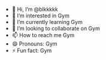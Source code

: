 - 👋 Hi, I’m @blkkkkk
- 👀 I’m interested in Gym
- 🌱 I’m currently learning Gym
- 💞️ I’m looking to collaborate on Gym
- 📫 How to reach me Gym
- 😄 Pronouns: Gym
- ⚡ Fun fact: Gym

<!---
blkkkkk/blkkkkk is a ✨ special ✨ repository because its `README.md` (this file) appears on your GitHub profile.
You can click the Preview link to take a look at your changes.
--->
